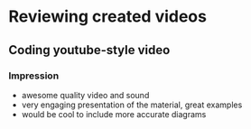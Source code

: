 # Reviewing created videos
## Coding youtube-style video
### Impression
- awesome quality video and sound
- very engaging presentation of the material, great examples
- would be cool to include more accurate diagrams





